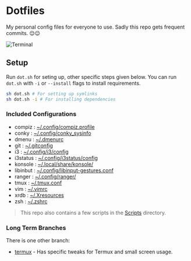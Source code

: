 # Dotfiles

My personal config files for everyone to use. Sadly this repo gets frequent commits. 😌😉

![Terminal](https://i.imgur.com/XOJlQXU.png)

## Setup

Run `dot.sh` for seting up, other specific steps given below.
You can run `dot.sh` with `-i` or `--install` flags to install requirements.

```bash
sh dot.sh # For setting up symlinks
sh dot.sh -i # For installing dependencies
```

### Included Configurations

* compiz : [~/.config/compiz.profile](https://github.com/2KAbhishek/Dotfiles/blob/master/.config/compiz.profile)
* conky : [~/.config/conky_sysinfo](https://github.com/2KAbhishek/Dotfiles/blob/master/.config/conky_sysinfo)
* dmenu : [~/.dmenurc](https://github.com/2KAbhishek/Dotfiles/blob/master/.dmenurc)
* git : [~/.gitconfig](https://github.com/2KAbhishek/Dotfiles/blob/master/.gitconfig)
* i3 : [~/.config/i3/config](https://github.com/2KAbhishek/Dotfiles/blob/master/.config/i3/config)
* i3status : [~/.config/i3status/config](https://github.com/2KAbhishek/Dotfiles/blob/master/)
* konsole : [~/.local/share/konsole/](https://github.com/2KAbhishek/Dotfiles/blob/master/.local/share/konsole)
* libinbut : [~/.config/libinput-gestures.conf](https://github.com/2KAbhishek/Dotfiles/blob/master/.config/libinput-gestures.conf)
* ranger : [~/.config/ranger/](https://github.com/2KAbhishek/Dotfiles/blob/master/.config/ranger/)
* tmux : [~/.tmux.conf](https://github.com/2KAbhishek/Dotfiles/blob/master/.tmux.conf)
* vim : [~/.vimrc](https://github.com/2KAbhishek/Dotfiles/blob/master/.vimrc)
* xrdb : [~/.Xresources](https://github.com/2KAbhishek/Dotfiles/blob/master/.Xresources)
* zsh : [~/.zshrc](https://github.com/2KAbhishek/Dotfiles/blob/master/.zshrc)

> This repo also contains a few scripts in the [Scripts](https://github.com/2KAbhishek/Dotfiles/blob/master/Scripts) directory.

### Long Term Branches

There is one other branch:

* [termux](https://github.com/2KAbhishek/Dotfiles/tree/termux) - Has specific tweaks for Termux and small screen usage.
